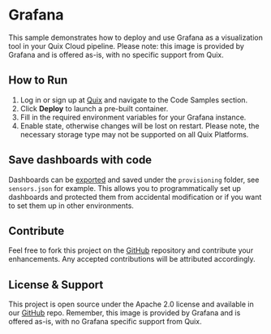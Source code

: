 # Grafana

This sample demonstrates how to deploy and use Grafana as a visualization tool in your Quix Cloud pipeline. Please note: this image is provided by Grafana and is offered as-is, with no specific support from Quix.

## How to Run

1. Log in or sign up at [Quix](https://portal.platform.quix.io/signup?xlink=github) and navigate to the Code Samples section.
2. Click **Deploy** to launch a pre-built container.
3. Fill in the required environment variables for your Grafana instance.
4. Enable state, otherwise changes will be lost on restart. Please note, the necessary storage type may not be supported on all Quix Platforms.

## Save dashboards with code

Dashboards can be [exported](https://grafana.com/docs/grafana/latest/dashboards/share-dashboards-panels/#export-a-dashboard-as-json) and saved under the `provisioning` folder, see `sensors.json` for example. This allows you to programmatically set up dashboards and protected them from accidental modification or if you want to set them up in other environments.

## Contribute

Feel free to fork this project on the [GitHub](https://github.com/quixio/quix-samples) repository and contribute your enhancements. Any accepted contributions will be attributed accordingly.

## License & Support

This project is open source under the Apache 2.0 license and available in our [GitHub](https://github.com/quixio/quix-samples) repo. Remember, this image is provided by Grafana and is offered as-is, with no Grafana specific support from Quix.